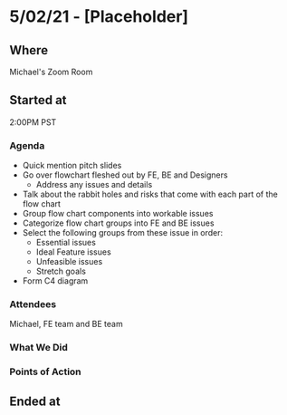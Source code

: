 # 5/02/21 - [Placeholder]

## Where
Michael's Zoom Room

## Started at
2:00PM PST

### Agenda
- Quick mention pitch slides
- Go over flowchart fleshed out by FE, BE and Designers
  - Address any issues and details
- Talk about the rabbit holes and risks that come with each part of the flow chart
- Group flow chart components into workable issues
- Categorize flow chart groups into FE and BE issues
- Select the following groups from these issue in order:
  - Essential issues
  - Ideal Feature issues
  - Unfeasible issues
  - Stretch goals
- Form C4 diagram

### Attendees
Michael, FE team and BE team

### What We Did

### Points of Action

## Ended at
